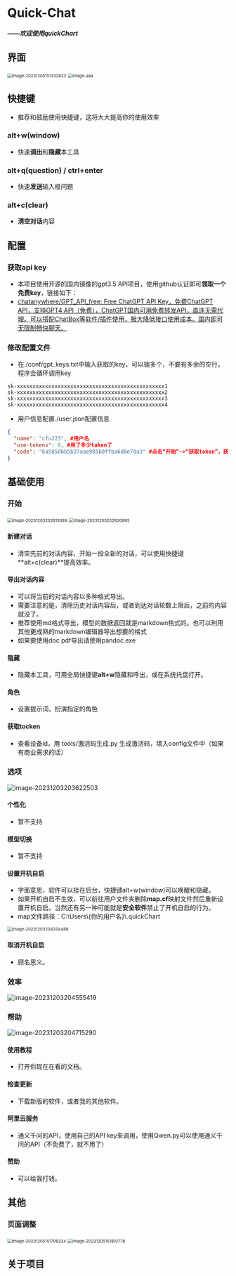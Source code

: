 # Quick-Chat

***——欢迎使用quickChart***

## 界面

<img src="help.assets/image-20231205151332823.png" alt="image-20231205151332823" style="zoom:67%;" />

<img src="help.assets/aaa.png" alt="image-aaa" style="zoom:67%;" />

## 快捷键

* 推荐和鼓励使用快捷键，这将大大提高你的使用效率

### alt+w(window)

* 快速**调出**和**隐藏**本工具 

### alt+q(question) / ctrl+enter

* 快速**发送**输入框问题 

### alt+c(clear)

* **清空对话**内容

## 配置

### 获取api key

* 本项目使用开源的国内镜像的gpt3.5 API项目，使用github认证即可**领取一个免费key**，链接如下：
* [chatanywhere/GPT_API_free: Free ChatGPT API Key，免费ChatGPT API，支持GPT4 API（免费），ChatGPT国内可用免费转发API，直连无需代理。可以搭配ChatBox等软件/插件使用，极大降低接口使用成本。国内即可无限制畅快聊天。](https://github.com/chatanywhere/GPT_API_free/tree/main)

### 修改配置文件

* 在./conf/gpt_keys.txt中输入获取的key，可以输多个，不要有多余的空行，程序会循环调用key

```
sk-xxxxxxxxxxxxxxxxxxxxxxxxxxxxxxxxxxxxxxxxxxxxxxx1
sk-xxxxxxxxxxxxxxxxxxxxxxxxxxxxxxxxxxxxxxxxxxxxxxx2
sk-xxxxxxxxxxxxxxxxxxxxxxxxxxxxxxxxxxxxxxxxxxxxxxx3
sk-xxxxxxxxxxxxxxxxxxxxxxxxxxxxxxxxxxxxxxxxxxxxxxx4
```

* 用户信息配置./user.json配置信息

``` json
{
  "name": "cfu223", #用户名
  "use-tokens": 0, #用了多少taken了
  "code": "6a5850bb5b37aae985b0ffba6d8e70a3" #点击“开始”->“获取token”，获取设备码，用项目中./tools/生成序列号.py，生成后序列号后，填入。（release中懒得砍掉这个功能了，以后再说，白嫖就自己研究一下吧，）
}
```

## 基础使用

### 开始

<img src="help.assets/image-20231203202813389.png" alt="image-20231203202813389" style="zoom:67%;" />

<img src="help.assets/image-20231203202830895.png" alt="image-20231203202830895" style="zoom:67%;" />

#### 新建对话

* 清空先前的对话内容，开始一段全新的对话，可以使用快捷键**alt+c(clear)**提高效率。

#### 导出对话内容

* 可以将当前的对话内容以多种格式导出。
* 需要注意的是，清除历史对话内容后，或者到达对话轮数上限后，之前的内容就没了。
* 推荐使用md格式导出，模型的数据返回就是markdown格式的。也可以利用其他更成熟的markdown编辑器导出想要的格式
* 如果要使用doc pdf导出请使用pandoc.exe

#### 隐藏

* 隐藏本工具，可用全局快捷键**alt+w**隐藏和呼出，或在系统托盘打开。

#### 角色

* 设置提示词，扮演指定的角色

#### 获取tocken

* 查看设备id，用 tools/激活码生成.py 生成激活码，填入config文件中（如果有商业需求的话）

### 选项

![image-20231203203622503](help.assets/image-20231203203622503.png)

#### 个性化

* 暂不支持

#### 模型切换

* 暂不支持

#### 设置开机自启

* 字面意思，软件可以挂在后台，快捷键alt+w(window)可以唤醒和隐藏。
* 如果开机自启不生效，可以前往用户文件夹删除**map.cf**映射文件然后重新设置开机自启。当然还有另一种可能就是**安全软件**禁止了开机自启的行为。
* map文件路径：C:\\Users\\{你的用户名}\\.quickChart

<img src="help.assets/image-20231203204334488.png" alt="image-20231203204334488" style="zoom:67%;" />

#### 取消开机自启

* 顾名思义。

### 效率

![image-20231203204555419](help.assets/image-20231203204555419.png)

### 帮助

![image-20231203204715290](help.assets/image-20231203204715290.png)

#### 使用教程

* 打开你现在在看的文档。

#### 检查更新

* 下载新版的软件，或者我的其他软件。

#### 阿里云服务

* 通义千问的API，使用自己的API key来调用，使用Qwen.py可以使用通义千问的API（不免费了，就不用了）

#### 赞助

* 可以给我打钱。

## 其他

### 页面调整

<img src="help.assets/image-20231205151708234.png" alt="image-20231205151708234" style="zoom:67%;" />

<img src="help.assets/image-20231205151810778.png" alt="image-20231205151810778" style="zoom:67%;" />

## 关于项目

